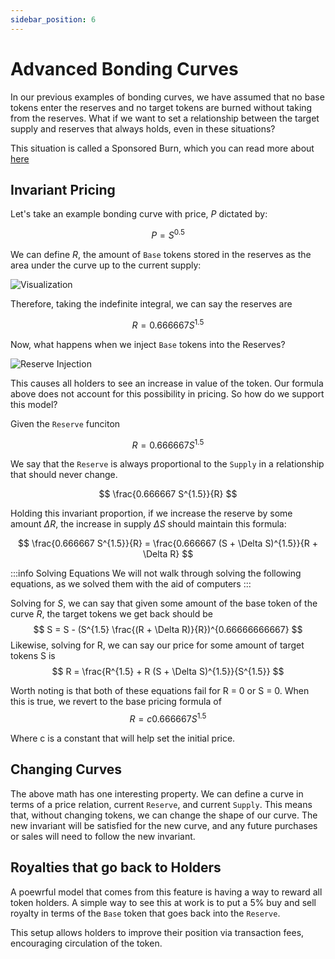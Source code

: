 ```yaml
---
sidebar_position: 6
---
```


# Advanced Bonding Curves

In our previous examples of bonding curves, we have assumed that no base tokens enter the reserves and no target tokens are burned without taking from the reserves. What if we want to set a relationship between the target supply and reserves that always holds, even in these situations?

This situation is called a Sponsored Burn, which you can read more about [here](https://avsa.medium.com/sponsored-burning-for-tcr-c0ab08eef9d4)

## Invariant Pricing

Let's take an example bonding curve with price, $P$ dictated by:

$$
P = S^{0.5}
$$

We can define $R$, the amount of `Base` tokens stored in the reserves as the area under the curve up to the current supply:

![Visualization](./visualization.png)

Therefore, taking the indefinite integral, we can say the reserves are

$$
	R = 0.666667 S^{1.5}
$$

Now, what happens when we inject `Base` tokens into the Reserves?

![Reserve Injection](./injection.png)

This causes all holders to see an increase in value of the token. Our formula above does not account for this possibility in pricing. So how do we support this model?

Given the `Reserve` funciton

$$
	R = 0.666667 S^{1.5}
$$

We say that the `Reserve` is always proportional to the `Supply` in a relationship that should never change.

$$
\frac{0.666667 S^{1.5}}{R}
$$

Holding this invariant proportion, if we increase the reserve by some amount $\Delta R$, the increase in supply $\Delta S$ should maintain this formula:

$$
\frac{0.666667 S^{1.5}}{R} = \frac{0.666667 (S + \Delta S)^{1.5}}{R + \Delta R}
$$

:::info Solving Equations
We will not walk through solving the following equations, as we solved them with the aid of computers
:::

Solving for $S$, we can say that given some amount of the base token of the curve $R$, the target tokens we get back should be
$$	
  S = S - (S^{1.5} \frac{(R + \Delta R)}{R})^{0.66666666667}
$$
Likewise, solving for R, we can say our price for some amount of target tokens  S is
$$
  R = \frac{R^{1.5} + R (S + \Delta S)^{1.5}}{S^{1.5}}
$$

Worth noting is that both of these equations fail for R = 0 or S = 0. When this is true, we revert to the base pricing formula of
$$
	R = c 0.666667 S^{1.5}
$$

Where c is a constant that will help set the initial price.

## Changing Curves

The above math has one interesting property. We can define a curve in terms of a price relation, current `Reserve`, and current `Supply`. This means that, without changing tokens, we can change the shape of our curve. The new invariant will be satisfied for the new curve, and any future purchases or sales will need to follow the new invariant.

## Royalties that go back to Holders

A poewrful model that comes from this feature is having a way to reward all token holders. A simple way to see this at work is to put a 5% buy and sell royalty in terms of the `Base` token that goes back into the `Reserve`.

This setup allows holders to improve their position via transaction fees, encouraging circulation of the token.
